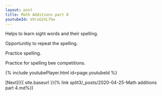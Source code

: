 ```yaml
---
layout: post
title: Math Additions part 8
youtubeId: VXruG2VL7hw
---
```

 
 
Helps to learn sight words and their spelling.

Opportunitiy to repeat the spelling. 

Practice spelling. 
 
Practice for spelling bee competitions. 
 
{% include youtubePlayer.html id=page.youtubeId %}
 
 

[Next]({{ site.baseurl }}{% link  split3/_posts/2020-04-25-Math additions part 4.md%})
 
